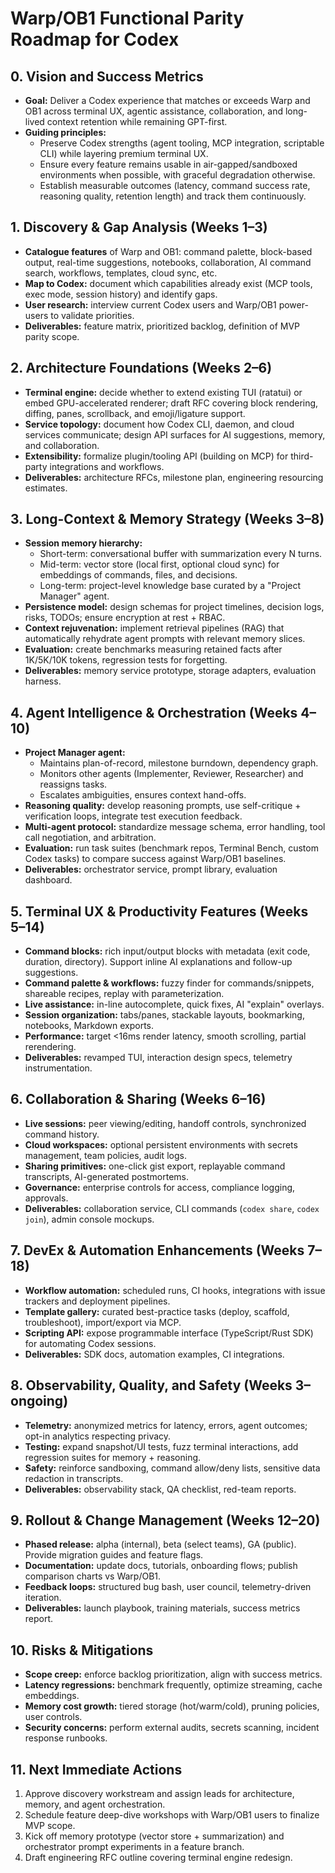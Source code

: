 # Warp/OB1 Functional Parity Roadmap for Codex

## 0. Vision and Success Metrics
- **Goal:** Deliver a Codex experience that matches or exceeds Warp and OB1 across terminal UX, agentic assistance, collaboration, and long-lived context retention while remaining GPT-first.
- **Guiding principles:**
  - Preserve Codex strengths (agent tooling, MCP integration, scriptable CLI) while layering premium terminal UX.
  - Ensure every feature remains usable in air-gapped/sandboxed environments when possible, with graceful degradation otherwise.
  - Establish measurable outcomes (latency, command success rate, reasoning quality, retention length) and track them continuously.

## 1. Discovery & Gap Analysis (Weeks 1–3)
- **Catalogue features** of Warp and OB1: command palette, block-based output, real-time suggestions, notebooks, collaboration, AI command search, workflows, templates, cloud sync, etc.
- **Map to Codex:** document which capabilities already exist (MCP tools, exec mode, session history) and identify gaps.
- **User research:** interview current Codex users and Warp/OB1 power-users to validate priorities.
- **Deliverables:** feature matrix, prioritized backlog, definition of MVP parity scope.

## 2. Architecture Foundations (Weeks 2–6)
- **Terminal engine:** decide whether to extend existing TUI (ratatui) or embed GPU-accelerated renderer; draft RFC covering block rendering, diffing, panes, scrollback, and emoji/ligature support.
- **Service topology:** document how Codex CLI, daemon, and cloud services communicate; design API surfaces for AI suggestions, memory, and collaboration.
- **Extensibility:** formalize plugin/tooling API (building on MCP) for third-party integrations and workflows.
- **Deliverables:** architecture RFCs, milestone plan, engineering resourcing estimates.

## 3. Long-Context & Memory Strategy (Weeks 3–8)
- **Session memory hierarchy:**
  - Short-term: conversational buffer with summarization every N turns.
  - Mid-term: vector store (local first, optional cloud sync) for embeddings of commands, files, and decisions.
  - Long-term: project-level knowledge base curated by a "Project Manager" agent.
- **Persistence model:** design schemas for project timelines, decision logs, risks, TODOs; ensure encryption at rest + RBAC.
- **Context rejuvenation:** implement retrieval pipelines (RAG) that automatically rehydrate agent prompts with relevant memory slices.
- **Evaluation:** create benchmarks measuring retained facts after 1K/5K/10K tokens, regression tests for forgetting.
- **Deliverables:** memory service prototype, storage adapters, evaluation harness.

## 4. Agent Intelligence & Orchestration (Weeks 4–10)
- **Project Manager agent:**
  - Maintains plan-of-record, milestone burndown, dependency graph.
  - Monitors other agents (Implementer, Reviewer, Researcher) and reassigns tasks.
  - Escalates ambiguities, ensures context hand-offs.
- **Reasoning quality:** develop reasoning prompts, use self-critique + verification loops, integrate test execution feedback.
- **Multi-agent protocol:** standardize message schema, error handling, tool call negotiation, and arbitration.
- **Evaluation:** run task suites (benchmark repos, Terminal Bench, custom Codex tasks) to compare success against Warp/OB1 baselines.
- **Deliverables:** orchestrator service, prompt library, evaluation dashboard.

## 5. Terminal UX & Productivity Features (Weeks 5–14)
- **Command blocks:** rich input/output blocks with metadata (exit code, duration, directory). Support inline AI explanations and follow-up suggestions.
- **Command palette & workflows:** fuzzy finder for commands/snippets, shareable recipes, replay with parameterization.
- **Live assistance:** in-line autocomplete, quick fixes, AI "explain" overlays.
- **Session organization:** tabs/panes, stackable layouts, bookmarking, notebooks, Markdown exports.
- **Performance:** target <16ms render latency, smooth scrolling, partial rerendering.
- **Deliverables:** revamped TUI, interaction design specs, telemetry instrumentation.

## 6. Collaboration & Sharing (Weeks 6–16)
- **Live sessions:** peer viewing/editing, handoff controls, synchronized command history.
- **Cloud workspaces:** optional persistent environments with secrets management, team policies, audit logs.
- **Sharing primitives:** one-click gist export, replayable command transcripts, AI-generated postmortems.
- **Governance:** enterprise controls for access, compliance logging, approvals.
- **Deliverables:** collaboration service, CLI commands (`codex share`, `codex join`), admin console mockups.

## 7. DevEx & Automation Enhancements (Weeks 7–18)
- **Workflow automation:** scheduled runs, CI hooks, integrations with issue trackers and deployment pipelines.
- **Template gallery:** curated best-practice tasks (deploy, scaffold, troubleshoot), import/export via MCP.
- **Scripting API:** expose programmable interface (TypeScript/Rust SDK) for automating Codex sessions.
- **Deliverables:** SDK docs, automation examples, CI integrations.

## 8. Observability, Quality, and Safety (Weeks 3–ongoing)
- **Telemetry:** anonymized metrics for latency, errors, agent outcomes; opt-in analytics respecting privacy.
- **Testing:** expand snapshot/UI tests, fuzz terminal interactions, add regression suites for memory + reasoning.
- **Safety:** reinforce sandboxing, command allow/deny lists, sensitive data redaction in transcripts.
- **Deliverables:** observability stack, QA checklist, red-team reports.

## 9. Rollout & Change Management (Weeks 12–20)
- **Phased release:** alpha (internal), beta (select teams), GA (public). Provide migration guides and feature flags.
- **Documentation:** update docs, tutorials, onboarding flows; publish comparison charts vs Warp/OB1.
- **Feedback loops:** structured bug bash, user council, telemetry-driven iteration.
- **Deliverables:** launch playbook, training materials, success metrics report.

## 10. Risks & Mitigations
- **Scope creep:** enforce backlog prioritization, align with success metrics.
- **Latency regressions:** benchmark frequently, optimize streaming, cache embeddings.
- **Memory cost growth:** tiered storage (hot/warm/cold), pruning policies, user controls.
- **Security concerns:** perform external audits, secrets scanning, incident response runbooks.

## 11. Next Immediate Actions
1. Approve discovery workstream and assign leads for architecture, memory, and agent orchestration.
2. Schedule feature deep-dive workshops with Warp/OB1 users to finalize MVP scope.
3. Kick off memory prototype (vector store + summarization) and orchestrator prompt experiments in a feature branch.
4. Draft engineering RFC outline covering terminal engine redesign.

